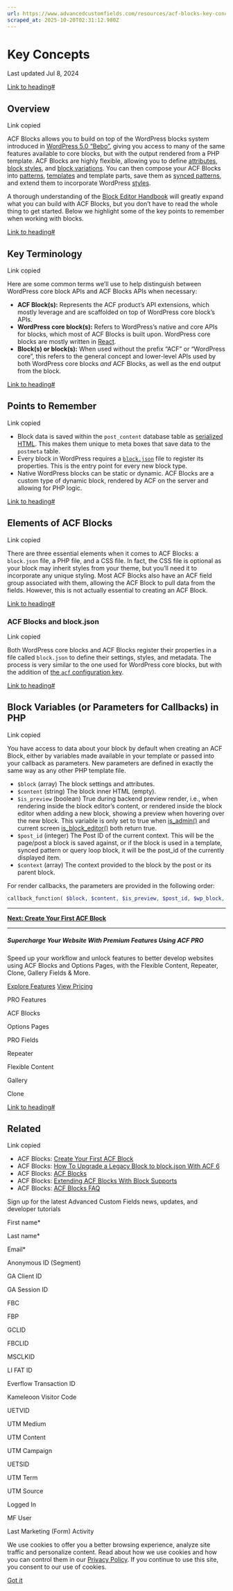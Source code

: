 ```yaml
---
url: https://www.advancedcustomfields.com/resources/acf-blocks-key-concepts
scraped_at: 2025-10-20T02:31:12.980Z
---
```


# Key Concepts

Last updated Jul 8, 2024

[Link to heading#](https://www.advancedcustomfields.com/resources/acf-blocks-key-concepts/#overview)

## Overview

Link copied

ACF Blocks allows you to build on top of the WordPress blocks system introduced in [WordPress 5.0 “Bebo”](https://wordpress.org/news/2018/12/bebo/), giving you access to many of the same features available to core blocks, but with the output rendered from a PHP template. ACF Blocks are highly flexible, allowing you to define [attributes](https://developer.wordpress.org/block-editor/explanations/architecture/key-concepts/#data-attributes), [block styles](https://developer.wordpress.org/block-editor/reference-guides/block-api/block-styles/), and [block variations](https://developer.wordpress.org/block-editor/explanations/architecture/key-concepts/#block-variations). You can then compose your ACF Blocks into [patterns](https://developer.wordpress.org/block-editor/reference-guides/block-api/block-patterns/), [templates](https://developer.wordpress.org/block-editor/reference-guides/block-api/block-templates/) and template parts, save them as [synced patterns](https://wordpress.org/news/2023/07/synced-patterns-the-evolution-of-reusable-blocks/), and extend them to incorporate WordPress [styles](https://developer.wordpress.org/block-editor/explanations/architecture/key-concepts/#styles).

A thorough understanding of the [Block Editor Handbook](https://developer.wordpress.org/block-editor/) will greatly expand what you can build with ACF Blocks, but you don’t have to read the whole thing to get started. Below we highlight some of the key points to remember when working with blocks.

[Link to heading#](https://www.advancedcustomfields.com/resources/acf-blocks-key-concepts/#key-terminology)

## Key Terminology

Link copied

Here are some common terms we’ll use to help distinguish between WordPress core block APIs and ACF Blocks APIs when necessary:

- **ACF Block(s):** Represents the ACF product’s API extensions, which mostly leverage and are scaffolded on top of WordPress core block’s APIs.
- **WordPress core block(s):** Refers to WordPress’s native and core APIs for blocks, which most of ACF Blocks is built upon. WordPress core blocks are mostly written in [React](https://react.dev/learn).
- **Block(s) or block(s):** When used without the prefix “ACF” or “WordPress core”, this refers to the general concept and lower-level APIs used by both WordPress core blocks _and_ ACF Blocks, as well as the end output from the block.

[Link to heading#](https://www.advancedcustomfields.com/resources/acf-blocks-key-concepts/#points-to-remember)

## Points to Remember

Link copied

- Block data is saved within the `post_content` database table as [serialized HTML](https://developer.wordpress.org/block-editor/explanations/architecture/data-flow/#the-anatomy-of-a-serialized-block). This makes them unique to meta boxes that save data to the `postmeta` table.
- Every block in WordPress requires a [`block.json`](https://developer.wordpress.org/block-editor/reference-guides/block-api/block-metadata/) file to register its properties. This is the entry point for every new block type.
- Native WordPress blocks can be static or dynamic. ACF Blocks are a custom type of dynamic block, rendered by ACF on the server and allowing for PHP logic.

[Link to heading#](https://www.advancedcustomfields.com/resources/acf-blocks-key-concepts/#elements-of-acf-blocks)

## Elements of ACF Blocks

Link copied

There are three essential elements when it comes to ACF Blocks: a `block.json` file, a PHP file, and a CSS file. In fact, the CSS file is optional as your block may inherit styles from your theme, but you’ll need it to incorporate any unique styling. Most ACF Blocks also have an ACF field group associated with them, allowing the ACF Block to pull data from the fields. However, this is not actually essential to creating an ACF Block.

[Link to heading#](https://www.advancedcustomfields.com/resources/acf-blocks-key-concepts/#acf-blocks-and-blockjson)

### ACF Blocks and block.json

Link copied

Both WordPress core blocks and ACF Blocks register their properties in a file called `block.json` to define their settings, styles, and metadata. The process is very similar to the one used for WordPress core blocks, but with the addition of [the `acf` configuration key](https://www.advancedcustomfields.com/resources/acf-block-configuration-via-block-json/).

[Link to heading#](https://www.advancedcustomfields.com/resources/acf-blocks-key-concepts/#block-variables-or-parameters-for-callbacks-in-php)

## Block Variables (or Parameters for Callbacks) in PHP

Link copied

You have access to data about your block by default when creating an ACF Block, either by variables made available in your template or passed into your callback as parameters. New parameters are defined in exactly the same way as any other PHP template file.

- `$block` (array) The block settings and attributes.
- `$content` (string) The block inner HTML (empty).
- `$is_preview` (boolean) True during backend preview render, i.e., when rendering inside the block editor’s content, or rendered inside the block editor when adding a new block, showing a preview when hovering over the new block. This variable is only set to true when [is\_admin()](https://developer.wordpress.org/reference/functions/is_admin/) and current screen [is\_block\_editor()](https://developer.wordpress.org/reference/classes/wp_screen/is_block_editor/) both return true.
- `$post_id` (integer) The Post ID of the current context. This will be the page/post a block is saved against, or if the block is used in a template, synced pattern or query loop block, it will be the post\_id of the currently displayed item.
- `$context` (array) The context provided to the block by the post or its parent block.

For render callbacks, the parameters are provided in the following order:

```php
callback_function( $block, $content, $is_preview, $post_id, $wp_block, $context );
```

* * *

**[Next: Create Your First ACF Block](https://www.advancedcustomfields.com/resources/create-your-first-acf-block/)**

* * *

##### Supercharge Your Website With Premium Features Using ACF PRO

Speed up your workflow and unlock features to better develop websites using ACF Blocks and Options Pages, with the Flexible Content, Repeater,
Clone, Gallery Fields & More.


[Explore Features](https://www.advancedcustomfields.com/pro/) [View Pricing](https://www.advancedcustomfields.com/pro/#pricing-table/)

PRO Features

ACF Blocks

Options Pages

PRO Fields

Repeater

Flexible Content

Gallery

Clone

[Link to heading#](https://www.advancedcustomfields.com/resources/acf-blocks-key-concepts/#related)

## Related

Link copied

- ACF Blocks: [Create Your First ACF Block](https://www.advancedcustomfields.com/resources/create-your-first-acf-block/)
- ACF Blocks: [How To Upgrade a Legacy Block to block.json With ACF 6](https://www.advancedcustomfields.com/resources/how-to-upgrade-a-legacy-block-to-block-json-with-acf-6/)
- ACF Blocks: [ACF Blocks](https://www.advancedcustomfields.com/resources/blocks/)
- ACF Blocks: [Extending ACF Blocks With Block Supports](https://www.advancedcustomfields.com/resources/extending-acf-blocks-with-block-supports/)
- ACF Blocks: [ACF Blocks FAQ](https://www.advancedcustomfields.com/resources/acf-blocks-faq/)

Sign up for the latest Advanced Custom Fields news, updates, and developer tutorials

First name\*

Last name\*

Email\*

Anonymous ID (Segment)

GA Client ID

GA Session ID

FBC

FBP

GCLID

FBCLID

MSCLKID

LI FAT ID

Everflow Transaction ID

Kameleoon Visitor Code

UETVID

UTM Medium

UTM Content

UTM Campaign

UETSID

UTM Term

UTM Source

Logged In

MF User

Last Marketing (Form) Activity

We use cookies to offer you a better browsing experience, analyze site traffic and personalize content. Read about how we use cookies and how you can control them in our [Privacy Policy](https://wpengine.com/legal/privacy/). If you continue to use this site, you consent to our use of cookies.

[Got it](https://www.advancedcustomfields.com/resources/acf-blocks-key-concepts/#)